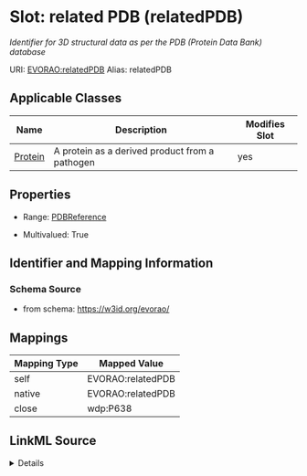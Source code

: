 

# Slot: related PDB (relatedPDB) 


_Identifier for 3D structural data as per the PDB (Protein Data Bank) database_





URI: [EVORAO:relatedPDB](https://w3id.org/evorao/relatedPDB)
Alias: relatedPDB

<!-- no inheritance hierarchy -->





## Applicable Classes

| Name | Description | Modifies Slot |
| --- | --- | --- |
| [Protein](Protein.md) | A protein as a derived product from a pathogen |  yes  |







## Properties

* Range: [PDBReference](PDBReference.md)

* Multivalued: True





## Identifier and Mapping Information







### Schema Source


* from schema: https://w3id.org/evorao/




## Mappings

| Mapping Type | Mapped Value |
| ---  | ---  |
| self | EVORAO:relatedPDB |
| native | EVORAO:relatedPDB |
| close | wdp:P638 |




## LinkML Source

<details>
```yaml
name: relatedPDB
description: Identifier for 3D structural data as per the PDB (Protein Data Bank)
  database
title: related PDB
from_schema: https://w3id.org/evorao/
close_mappings:
- wdp:P638
rank: 1000
alias: relatedPDB
domain_of:
- Protein
range: PDBReference
required: false
multivalued: true

```
</details>